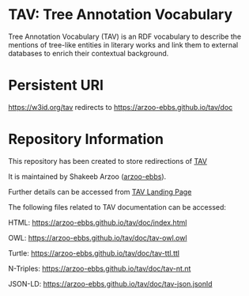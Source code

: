 # TAV: Tree Annotation Vocabulary

Tree Annotation Vocabulary (TAV) is an RDF vocabulary to describe the mentions of tree-like entities in literary works and link them to external databases to enrich their contextual background.

# Persistent URI

https://w3id.org/tav redirects to https://arzoo-ebbs.github.io/tav/doc

# Repository Information

This repository has been created to store redirections of [TAV](https://w3id.org/tav) </br>

It is maintained by Shakeeb Arzoo ([arzoo-ebbs](https://github.com/arzoo-ebbs)). </br>

Further details can be accessed from [TAV Landing Page](https://arzoo-ebbs.github.io/tav) </br>

The following files related to TAV documentation can be accessed:

HTML: https://arzoo-ebbs.github.io/tav/doc/index.html   </br>

OWL: https://arzoo-ebbs.github.io/tav/doc/tav-owl.owl  </br>

Turtle: https://arzoo-ebbs.github.io/tav/doc/tav-ttl.ttl  </br>

N-Triples: https://arzoo-ebbs.github.io/tav/doc/tav-nt.nt  </br>

JSON-LD: https://arzoo-ebbs.github.io/tav/doc/tav-json.jsonld
